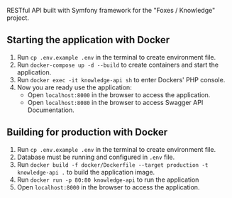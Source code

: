 RESTful API built with Symfony framework for the "Foxes / Knowledge" project.

## Starting the application with Docker

1. Run `cp .env.example .env` in the terminal to create environment file.
2. Run `docker-compose up -d --build` to create containers and start the application.
3. Run `docker exec -it knowledge-api sh` to enter Dockers' PHP console.
4. Now you are ready use the application:
    - Open `localhost:8000` in the browser to access the application.
    - Open `localhost:8080` in the browser to access Swagger API Documentation.

## Building for production with Docker

1. Run `cp .env.example .env` in the terminal to create environment file.
2. Database must be running and configured in `.env` file.
3. Run `docker build -f docker/Dockerfile --target production -t knowledge-api .` to build the application image.
4. Run `docker run -p 80:80 knowledge-api` to run the application
5. Open `localhost:8000` in the browser to access the application.
